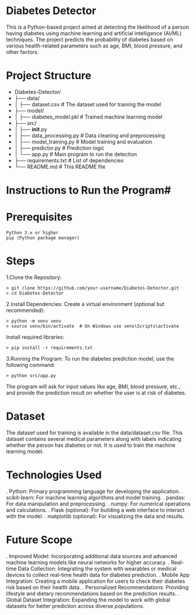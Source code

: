 # Diabetes Detector
  This is a Python-based project aimed at detecting the likelihood of a person having diabetes using machine learning and artificial intelligence (AI/ML) techniques.
  The project predicts the probability of diabetes based on various health-related parameters such as age, BMI, blood pressure, and other factors.

# Project Structure

  * Diabetes-Detector/
  * ├── data/
  * │   ├── dataset.csv          # The dataset used for training the model
  * ├── model/
  * │   ├── diabetes_model.pkl   # Trained machine learning model
  * ├── src/
  * │   ├── __init__.py
  * │   ├── data_processing.py   # Data cleaning and preprocessing
  * │   ├── model_training.py    # Model training and evaluation
  * │   ├── predictor.py         # Prediction logic
  * │   └── app.py               # Main program to run the detection
  * ├── requirements.txt         # List of dependencies
  * └── README.md                # This README file

#


# Instructions to Run the Program#
# Prerequisites
    Python 3.x or higher
    pip (Python package manager)
# Steps
  1.Clone the Repository:
  
    > git clone https://github.com/your-username/Diabetes-Detector.git
    > cd Diabetes-Detector
  2.Install Dependencies: Create a virtual environment (optional but recommended):
  
    > python -m venv venv
    > source venv/bin/activate  # On Windows use venv\Scripts\activate
   Install required libraries:
   
    > pip install -r requirements.txt
  3.Running the Program: To run the diabetes prediction model, use the following command:
  
    > python src/app.py
  The program will ask for input values like age, BMI, blood pressure, etc., and provide the prediction result on whether the user is at risk of diabetes.

# Dataset
 
  The dataset used for training is available in the data/dataset.csv file. This dataset contains several medical parameters along with labels indicating whether the person has diabetes or not.
  It is used to train the machine learning model.

# Technologies Used
   . Python: Primary programming language for developing the application.
   . scikit-learn: For machine learning algorithms and model training.
   . pandas: For data manipulation and preprocessing.
   . numpy: For numerical operations and calculations.
   . Flask (optional): For building a web interface to interact with the model.
   . matplotlib (optional): For visualizing the data and results.

# Future Scope
  . Improved Model: Incorporating additional data sources and advanced machine learning models like neural networks for higher accuracy.
  . Real-time Data Collection: Integrating the system with wearables or medical devices to collect real-time health data for diabetes prediction.
  . Mobile App Integration: Creating a mobile application for users to check their diabetes risk based on their health data.
  . Personalized Recommendations: Providing lifestyle and dietary recommendations based on the prediction results.
  . Global Dataset Integration: Expanding the model to work with global datasets for better prediction across diverse populations.
  
